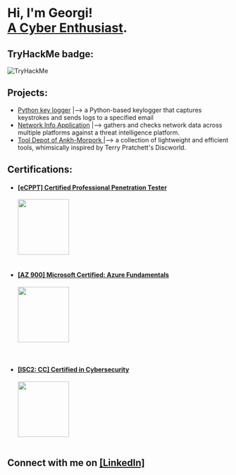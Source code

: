 <h1>Hi, I'm Georgi! <br/><a href="https://github.com/goro-dim">A Cyber Enthusiast</a>.
  <h2> TryHackMe badge: </h2><img src="https://tryhackme-badges.s3.amazonaws.com/Bilka.png" alt="TryHackMe">
<h2>Projects:</h2>
<ul>
  <li><a href="https://github.com/goro-dim/k_logger/">Python key logger</a> <span > |--> a Python-based keylogger that captures keystrokes and sends logs to a specified email </span></li>
  <li><a href="https://github.com/goro-dim/net_info">Network Info Application</a> <span> |--> gathers and checks network data across multiple platforms against a threat intelligence platform.</span></li> 
<li>
    <a href="https://github.com/goro-dim/Tool-Depot-of-Ankh-Morpork/">
        Tool Depot of Ankh-Morpork </a>
        <span> |--> a collection of lightweight and efficient tools, whimsically inspired by Terry Pratchett's Discworld.</span>
    
</li>




</ul>  
        <h2>Certifications:</h2>
        <p class="certifications">
        <ul>
          <li><h4><a href="https://certs.ine.com/40cb29d6-2060-4ff4-b516-f49e8467118f">[eCPPT] Certified Professional Penetration Tester </h4></li>
            <a href="https://certs.ine.com/40cb29d6-2060-4ff4-b516-f49e8467118f">
                <img src="https://security.ine.com/wp-content/uploads/2023/08/eCPPT.png" alt="" style="width:116px;height:126px;">
            </a><br>
<br>
           <li><h4><a href="https://learn.microsoft.com/en-us/users/georgidimitrov-2406/credentials/3cd9abf39dd85033">[AZ 900] Microsoft Certified: Azure Fundamentals</a></h4> 
<a href="https://learn.microsoft.com/en-us/users/georgidimitrov-2406/credentials/3cd9abf39dd85033">
                <img src="https://learn.microsoft.com/de-de/media/learn/certification/badges/microsoft-certified-fundamentals-badge.svg" alt="" style="width:116px;height:126px;">
            </a></li><br>
<br>
    <li><h4><a href="https://www.credly.com/badges/e93bb634-fd9e-4265-bd94-ef231b1e2c74/">[ISC2: CC] Certified in Cybersecurity</a></h4>      
   <a href="https://www.credly.com/badges/e93bb634-fd9e-4265-bd94-ef231b1e2c74/">
                <img src="https://media.isc2.org/-/jssmedia/Project/ISC2/Main/Components/Product-Masthead/Badge-CC-black.png?h=880&iar=0&w=880&rev=25d7105d73c74ad799f8285bbc3492a8&hash=927CA1D1A552DA1AE05A58324D33CE49&mw=3840" alt="" style="width:116px;height:126px;">
            </a></li><br>
        </ul>
        </p>

<h2> Connect with me on <a href =https://www.linkedin.com/in/georgi-dimitrov-770886255/> [LinkedIn]<a/> </h2>

<!--
Comment
-->
